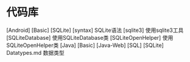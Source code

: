 # 代码库
[Android]
	[Basic]
		[SQLite]
			[syntax] SQLite语法
			[sqlite3] 使用sqlite3工具
			[SQLiteDatabase] 使用SQLiteDatabase类
			[SQLiteOpenHelper] 使用SQLiteOpenHelper类
[Java]
	[Basic]
[Java-Web]
[SQL]
	[SQLite]
		Datatypes.md 数据类型